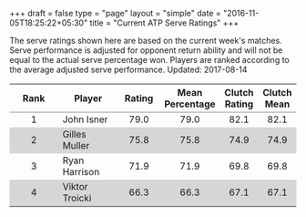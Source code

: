 +++
draft = false
type = "page" 
layout = "simple"
date = "2016-11-05T18:25:22+05:30"
title = "Current ATP Serve Ratings"
+++

The serve ratings shown here are based on the current week's matches. Serve performance is adjusted for opponent return ability and will not be equal to the actual serve percentage won. Players are ranked according to the average adjusted serve performance. Updated: 2017-08-14

<table class='gmisc_table' style='border-collapse: collapse; margin-top: 1em; margin-bottom: 1em;' >
<thead>
<tr>
<th style='border-bottom: 1px solid grey; border-top: 2px solid grey; text-align: center;'>Rank</th>
<th style='border-bottom: 1px solid grey; border-top: 2px solid grey; text-align: center;'>Player</th>
<th style='border-bottom: 1px solid grey; border-top: 2px solid grey; text-align: center;'>Rating</th>
<th style='border-bottom: 1px solid grey; border-top: 2px solid grey; text-align: center;'>Mean Percentage</th>
<th style='border-bottom: 1px solid grey; border-top: 2px solid grey; text-align: center;'>Clutch Rating</th>
<th style='border-bottom: 1px solid grey; border-top: 2px solid grey; text-align: center;'>Clutch Mean</th>
</tr>
</thead>
<tbody>
<tr>
<td style='width:40%; text-align: center;'>1</td>
<td style='width:40%; text-align: left;'>John Isner</td>
<td style='width:40%; text-align: center;'>79.0</td>
<td style='width:40%; text-align: center;'>79.0</td>
<td style='width:40%; text-align: center;'>82.1</td>
<td style='width:40%; text-align: center;'>82.1</td>
</tr>
<tr style='background-color: #d6d6d6;'>
<td style='width:40%; background-color: #d6d6d6; text-align: center;'>2</td>
<td style='width:40%; background-color: #d6d6d6; text-align: left;'>Gilles Muller</td>
<td style='width:40%; background-color: #d6d6d6; text-align: center;'>75.8</td>
<td style='width:40%; background-color: #d6d6d6; text-align: center;'>75.8</td>
<td style='width:40%; background-color: #d6d6d6; text-align: center;'>74.9</td>
<td style='width:40%; background-color: #d6d6d6; text-align: center;'>74.9</td>
</tr>
<tr>
<td style='width:40%; text-align: center;'>3</td>
<td style='width:40%; text-align: left;'>Ryan Harrison</td>
<td style='width:40%; text-align: center;'>71.9</td>
<td style='width:40%; text-align: center;'>71.9</td>
<td style='width:40%; text-align: center;'>69.8</td>
<td style='width:40%; text-align: center;'>69.8</td>
</tr>
<tr style='background-color: #d6d6d6;'>
<td style='width:40%; background-color: #d6d6d6; border-bottom: 2px solid grey; text-align: center;'>4</td>
<td style='width:40%; background-color: #d6d6d6; border-bottom: 2px solid grey; text-align: left;'>Viktor Troicki</td>
<td style='width:40%; background-color: #d6d6d6; border-bottom: 2px solid grey; text-align: center;'>66.3</td>
<td style='width:40%; background-color: #d6d6d6; border-bottom: 2px solid grey; text-align: center;'>66.3</td>
<td style='width:40%; background-color: #d6d6d6; border-bottom: 2px solid grey; text-align: center;'>67.1</td>
<td style='width:40%; background-color: #d6d6d6; border-bottom: 2px solid grey; text-align: center;'>67.1</td>
</tr>
</tbody>
</table>
